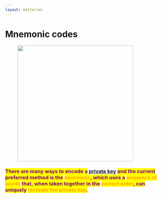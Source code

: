 ```yaml
---
layout: editorial
---
```


# Mnemonic codes

<figure><img src="../../../../../../../../.gitbook/assets/pexels-btgl-♡-9375233.jpg" alt="" width="375"><figcaption></figcaption></figure>

### <mark style="color:purple;">There are many ways to encode a</mark> [private key](../ethereum-private-key.md) <mark style="color:purple;">and the current preferred method is the</mark> <mark style="color:orange;">mnemonic</mark><mark style="color:purple;">, which uses a</mark> <mark style="color:orange;">sequence of words</mark> <mark style="color:purple;">that, when taken together in the</mark> <mark style="color:orange;">correct order</mark><mark style="color:purple;">, can uniquely</mark> <mark style="color:orange;">recreate the private key</mark><mark style="color:purple;">.</mark>
